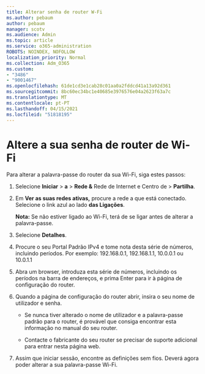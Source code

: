 ```yaml
---
title: Alterar senha de router W-Fi
ms.author: pebaum
author: pebaum
manager: scotv
ms.audience: Admin
ms.topic: article
ms.service: o365-administration
ROBOTS: NOINDEX, NOFOLLOW
localization_priority: Normal
ms.collection: Adm_O365
ms.custom:
- "3486"
- "9001467"
ms.openlocfilehash: 61de1cd3e1cab28c01aa0a2fddcd41a13a92d361
ms.sourcegitcommit: 8bc60ec34bc1e40685e3976576e04a2623f63a7c
ms.translationtype: MT
ms.contentlocale: pt-PT
ms.lasthandoff: 04/15/2021
ms.locfileid: "51818195"
---
```

# <a name="change-your-wi-fi-router-password"></a>Altere a sua senha de router de Wi-Fi

Para alterar a palavra-passe do router da sua Wi-Fi, siga estes passos:

1. Selecione **Iniciar**  >  **a**  >  **Rede &** Rede de Internet e Centro de  >  **Partilha**.

2. Em **Ver as suas redes ativas,** procure a rede a que está conectado. Selecione o link azul ao lado **das Ligações**.<br>

   **Nota:** Se não estiver ligado ao Wi-Fi, terá de se ligar antes de alterar a palavra-passe.

3. Selecione **Detalhes**.

4. Procure o seu Portal Padrão IPv4 e tome nota desta série de números, incluindo períodos. Por exemplo: 192.168.0.1, 192.168.1.1, 10.0.0.1 ou 10.0.1.1

5. Abra um browser, introduza esta série de números, incluindo os períodos na barra de endereços, e prima Enter para ir à página de configuração do router.

6. Quando a página de configuração do router abrir, insira o seu nome de utilizador e senha.<br>
   - Se nunca tiver alterado o nome de utilizador e a palavra-passe padrão para o router, é provável que consiga encontrar esta informação no manual do seu router.

   - Contacte o fabricante do seu router se precisar de suporte adicional para entrar nesta página web.

7. Assim que iniciar sessão, encontre as definições sem fios. Deverá agora poder alterar a sua palavra-passe Wi-Fi.

